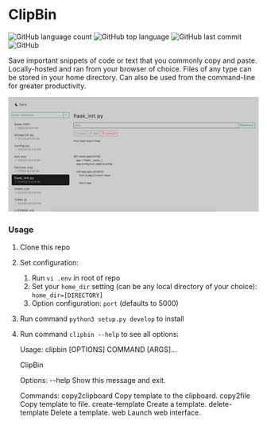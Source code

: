 #  ClipBin

![GitHub language count](https://img.shields.io/github/languages/count/misterrager8/ClipBin)
![GitHub top language](https://img.shields.io/github/languages/top/misterrager8/ClipBin)
![GitHub last commit](https://img.shields.io/github/last-commit/misterrager8/ClipBin)
![GitHub](https://img.shields.io/github/license/misterrager8/clipbin)

Save important snippets of code or text that you commonly copy and paste. Locally-hosted and ran from your browser of choice. Files of any type can be stored in your home directory. Can also be used from the command-line for greater productivity.

![](docs/screenshot1.png)

### Usage

1. Clone this repo
2. Set configuration:
    1. Run `vi .env` in root of repo
    2. Set your `home_dir` setting (can be any local directory of your choice): `home_dir=[DIRECTORY]`
    3. Option configuration: `port` (defaults to 5000)
3. Run command `python3 setup.py develop` to install
4. Run command `clipbin --help` to see all options:

    Usage: clipbin [OPTIONS] COMMAND [ARGS]...

    ClipBin

    Options:
      --help  Show this message and exit.

    Commands:
      copy2clipboard   Copy template to the clipboard.
      copy2file        Copy template to file.
      create-template  Create a template.
      delete-template  Delete a template.
      web              Launch web interface.
